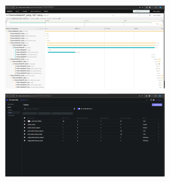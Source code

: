 ![](https://github.com/MaximMxwave/QA_Portfolio/blob/main/Kafka_Jaeger/Jaeger.jpg)

![](https://github.com/MaximMxwave/QA_Portfolio/blob/main/Kafka_Jaeger/kafka.png)
